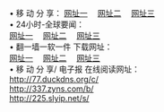 &#8226; 移 动 分 享：
<a href="http://77.duckdns.org/c/" target="_blank">网址一</a>
　<a href="http://337.zyns.com/b/" target="_blank">网址二</a>
　<a href="http://225.slyip.net/s/" target="_blank">网址三</a>
　<br />
&#8226; 24小时-全球要闻：<br /> 
<a href="http://77.duckdns.org/read/go/n1.html" target="_blank">网址一</a>
　<a href="http://337.zyns.com/read/go/n1.html" target="_blank">网址二</a>
　<a href="http://225.slyip.net/read/go/n1.html" target="_blank">网址三</a>
　<br />
&#8226; 翻一墙一软一件 下载网址：<br /> 
<a href="http://77.duckdns.org/read/go/f1.html" target="_blank">网址一</a>
　<a href="http://337.zyns.com/read/go/f2.html" target="_blank">网址二</a>
　<a href="http://225.slyip.net/read/go/f3.html" target="_blank">网址三</a>
<br />
&#8226; 移 动 分 享/ 电子报 在线阅读网址：<br />
<a href="http://77.duckdns.org/c/" target="_blank">http://77.duckdns.org/c/</a><br />
<a href="http://337.zyns.com/b/" target="_blank">http://337.zyns.com/b/</a><br />
<a href="http://225.slyip.net/s/" target="_blank">http://225.slyip.net/s/</a><br />
